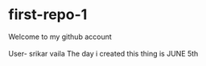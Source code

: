 # first-repo-1
Welcome to my github account          
<br>
 User- srikar vaila
The day i created this thing is JUNE 5th
